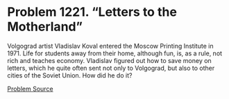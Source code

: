# Problem 1221. “Letters to the Motherland”

Volgograd artist Vladislav Koval entered the Moscow Printing Institute in 1971. Life for students away from their home, although fun, is, as a rule, not rich and teaches economy. Vladislav figured out how to save money on letters, which he quite often sent not only to Volgograd, but also to other cities of the Soviet Union. How did he do it?

[Problem Source](https://www.trizland.ru/tasks/5672/)
